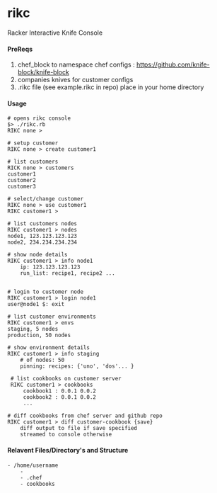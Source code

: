 # rikc
Racker Interactive Knife Console

#### PreReqs

1. chef_block to namespace chef configs : https://github.com/knife-block/knife-block
2. companies knives for customer configs
3. .rikc file (see example.rikc in repo) place in your home directory

#### Usage

    # opens rikc console
    $> ./rikc.rb
    RIKC none >
    
    # setup customer
    RIKC none > create customer1
    
    # list customers
    RICK none > customers
    customer1
    customer2
    customer3
    
    # select/change customer
    RIKC none > use customer1
    RIKC customer1 > 
    
    # list customers nodes
    RIKC customer1 > nodes
    node1, 123.123.123.123
    node2, 234.234.234.234
    
    # show node details
    RIKC customer1 > info node1
        ip: 123.123.123.123
        run_list: recipe1, recipe2 ...
        
    
    # login to customer node
    RIKC customer1 > login node1
    user@node1 $: exit 
    
    # list customer environments
    RIKC customer1 > envs
    staging, 5 nodes
    production, 50 nodes
    
    # show environment details
    RIKC customer1 > info staging
        # of nodes: 50
        pinning: recipes: {'uno', 'dos'... }

     # list cookbooks on customer server
     RIKC customer1 > cookbooks
         cookbook1 : 0.0.1 0.0.2
         cookbook2 : 0.0.1 0.0.2
         ...

    # diff cookbooks from chef server and github repo
    RIKC customer1 > diff customer-cookbook {save}
    	diff output to file if save specified
    	streamed to console otherwise
        
#### Relavent Files/Directory's and Structure

    - /home/username
    	- 
        - .chef
        - cookbooks


    
    
    

